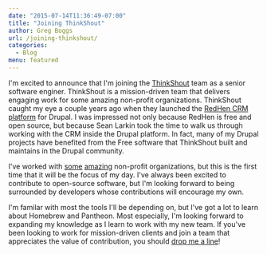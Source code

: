 ```yaml
---
date: "2015-07-14T11:36:49-07:00"
title: "Joining ThinkShout"
author: Greg Boggs
url: /joining-thinkshout/
categories:
  - Blog
menu: featured
---
```

I'm excited to announce that I'm joining the [ThinkShout](http://thinkshout.com/) team as a senior software enginer. ThinkShout is a mission-driven team that delivers engaging work for some amazing non-profit organizations. ThinkShout caught my eye a couple years ago when they launched the [RedHen CRM platform](http://redhencrm.com/) for Drupal. I was impressed not only because RedHen is free and open source, but because Sean Larkin took the time to walk us through working with the CRM inside the Drupal platform. In fact, many of my Drupal projects have benefited from the Free software that ThinkShout built and maintains in the Drupal community.

I've worked with [some](http://www.homefirstscc.org/) [amazing](http://www.sanctuaryforest.org/) non-profit organizations, but this is the first time that it will be the focus of my day. I've always been excited to contribute to open-source software, but I'm looking forward to being surrounded by developers whose contributions will encourage my own. 

I'm familar with most the tools I'll be depending on, but I've got a lot to learn about Homebrew and Pantheon. Most especially, I'm looking forward to expanding my knowledge as I learn to work with my new team. If you've been looking to work for mission-driven clients and join a team that appreciates the value of contribution, you should [drop me a line](http://gregboggs.com/contact-me/)!
